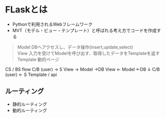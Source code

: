 # FLaskとは

- Pythonで利用されるWebフレームワーク
- MVT（モデル・ビュー・テンプレート）と呼ばれる考え方でコードを作成する

> Model DBへアクセスし、データ操作(insert,update,select)  
> View 入力を受けてModelを呼び出す、取得したデータをTemplateを返す  
> Template 動的ページ

<!-- TODO make it flow -->
CS / BS flow
C/B (user) -> S View -> Model ->DB
                View <- Model <-DB
                   ↓
C/B (user) <- S Template / api

## ルーティング

- 静的ルーティング
- 動的ルーティング
